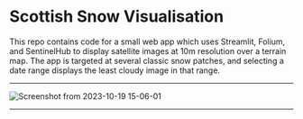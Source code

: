 # Scottish Snow Visualisation

This repo contains code for a small web app which uses Streamlit, Folium, and SentinelHub to display satellite images at 10m resolution over a terrain map. The app is targeted at several classic snow patches, and selecting a date range displays the least cloudy image in that range.

---

![Screenshot from 2023-10-19 15-06-01](https://github.com/murraycutforth/Scottish_Snow_Visualisation/assets/11088372/28d61376-4a77-4cb2-aa85-03974b6d7fe4)

---
